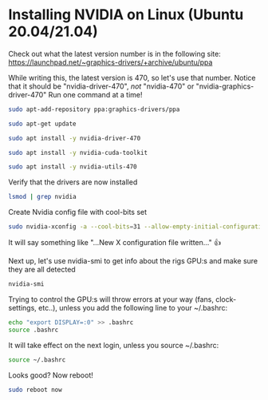 # Installing NVIDIA on Linux (Ubuntu 20.04/21.04)

Check out what the latest version number is in the following site:
https://launchpad.net/~graphics-drivers/+archive/ubuntu/ppa

While writing this, the latest version is 470, so let's use that number.
Notice that it should be "nvidia-driver-470", *not* "nvidia-470" or "nvidia-graphics-driver-470"
Run one command at a time!

 ```sh
sudo apt-add-repository ppa:graphics-drivers/ppa
```

 ```sh
sudo apt-get update
```

 ```sh
sudo apt install -y nvidia-driver-470
```

 ```sh
sudo apt install -y nvidia-cuda-toolkit
```

 ```sh
sudo apt install -y nvidia-utils-470
```

Verify that the drivers are now installed

 ```sh
 lsmod | grep nvidia
```

Create Nvidia config file with cool-bits set

 ```sh
sudo nvidia-xconfig -a --cool-bits=31 --allow-empty-initial-configuration
```

It will say something like "...New X configuration file written..." :thumbsup:

Next up, let's use nvidia-smi to get info about the rigs GPU:s and make sure they are all detected

 ```sh
nvidia-smi
```

Trying to control the GPU:s will throw errors at your way (fans, clock-settings, etc..),
unless you add the following line to your ~/.bashrc:

 ```sh
echo "export DISPLAY=:0" >> .bashrc
source .bashrc
```

It will take effect on the next login, unless you source ~/.bashrc:

 ```sh
source ~/.bashrc
```

Looks good? Now reboot!

 ```sh
sudo reboot now
```
